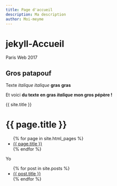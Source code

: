 ```yaml
---
title: Page d'accueil
description: Ma description
author: Moi-meyme
---
```


# jekyll-Accueil

Paris Web 2017

## Gros patapouf

Texte *italique* _italique_ **gras** __gras__ 

Et voici **du texte en gras _italique_ mon gros pépère !**

{{ site.title }}
<h1>{{ page.title }}</h1>

<ul>
{% for page in site.html_pages %}
  <li><a href="{{ site.baseurl }}{{ page.url }}">{{ page.title }}</a></li>
{% endfor %}
</ul>

Yo

<ul>
{% for post in site.posts %}
  <li><a href="{{ post.url }}">{{ post.title }}</a></li>
{% endfor %}
</ul>
